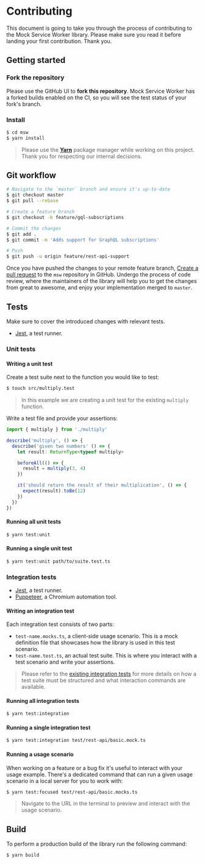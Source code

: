 # Contributing

This document is going to take you through the process of contributing to the Mock Service Worker library. Please make sure you read it before landing your first contribution. Thank you.

## Getting started

### Fork the repository

Please use the GitHub UI to **fork this repository**. Mock Service Worker has a forked builds enabled on the CI, so you will see the test status of your fork's branch.

### Install

```bash
$ cd msw
$ yarn install
```

> Please use the [**Yarn**][yarn-url] package manager while working on this project. Thank you for respecting our internal decisions.

## Git workflow

```bash
# Navigate to the `master` branch and ensure it's up-to-date
$ git checkout master
$ git pull --rebase

# Create a feature branch
$ git checkout -b feature/gql-subscriptions

# Commit the changes
$ git add .
$ git commit -m 'Adds support for GraphQL subscriptions'

# Push
$ git push -u origin feature/rest-api-support
```

Once you have pushed the changes to your remote feature branch, [Create a pull request](https://github.com/open-draft/msw/compare) to the `msw` repository in GitHub. Undergo the process of code review, where the maintainers of the library will help you to get the changes from great to awesome, and enjoy your implementation merged to `master`.

## Tests

Make sure to cover the introduced changes with relevant tests.

- [Jest][jest-url], a test runner.

### Unit tests

#### Writing a unit test

Create a test suite next to the function you would like to test:

```bash
$ touch src/multiply.test
```

> In this example we are creating a unit test for the existing `multiply` function.

Write a test file and provide your assertions:

```ts
import { multiply } from './multiply'

describe('multiply', () => {
  describe('given two numbers' () => {
    let result: ReturnType<typeof multiply>

    beforeAll(() => {
      result = multiply(3, 4)
    })

    it('should return the result of their multiplication', () => {
      expect(result).toBe(12)
    })
  })
})
```

#### Running all unit tests

```bash
$ yarn test:unit
```

#### Running a single unit test

```bash
$ yarn test:unit path/to/suite.test.ts
```

### Integration tests

- [Jest][jest-url], a test runner.
- [Puppeteer][puppeteer-url], a Chromium automation tool.

#### Writing an integration test

Each integration test consists of two parts:

- `test-name.mocks.ts`, a client-side usage scenario. This is a mock definition file that showcases how the library is used in this test scenario.
- `test-name.test.ts`, an actual test suite. This is where you interact with a test scenario and write your assertions.

> Please refer to the [existing integration tests](https://github.com/open-draft/msw/tree/master/test) for more details on how a test suite must be structured and what interaction commands are available.

#### Running all integration tests

```bash
$ yarn test:integration
```

#### Running a single integration test

```bash
$ yarn test:integration test/rest-api/basic.mock.ts
```

#### Running a usage scenario

When working on a feature or a bug fix it's useful to interact with your usage example. There's a dedicated command that can run a given usage scenario in a local server for you to work with:

```bash
$ yarn test:focused test/rest-api/basic.mocks.ts
```

> Navigate to the URL in the terminal to preview and interact with the usage scenario.

## Build

To perform a production build of the library run the following command:

```bash
$ yarn build
```

[yarn-url]: https://classic.yarnpkg.com/en/
[jest-url]: https://jestjs.io
[puppeteer-url]: https://pptr.dev
